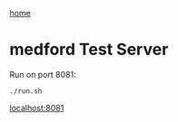 [home](../README.md)

# medford Test Server


Run on port 8081:


    
    ./run.sh
    
    
    
[localhost:8081](http://localhost:8081)

